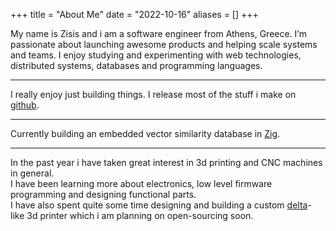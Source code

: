+++
title   = "About Me"
date    = "2022-10-16"
aliases = []
+++

My name is Zisis and i am a software engineer from Athens, Greece.
I’m passionate about launching awesome products and helping scale systems and teams.
I enjoy studying and experimenting with web technologies, distributed systems, databases and programming languages. 

---

I really enjoy just building things. I release most of the stuff i make on [github](https://github.com/zisismaras).

---

Currently building an embedded vector similarity database in [Zig](https://ziglang.org/).

---

In the past year i have taken great interest in 3d printing and CNC machines in general.  
I have been learning more about electronics, low level firmware programming and designing functional parts.  
I have also spent quite some time designing and building a custom [delta](https://en.wikipedia.org/wiki/Delta_robot)-like 3d printer which i am planning on open-sourcing soon.
